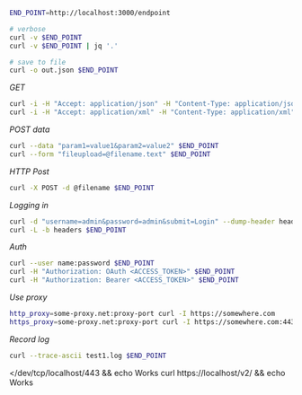 
```bash
END_POINT=http://localhost:3000/endpoint
```

```bash
# verbose
curl -v $END_POINT
curl -v $END_POINT | jq '.'

# save to file
curl -o out.json $END_POINT
```


*GET*
```bash
curl -i -H "Accept: application/json" -H "Content-Type: application/json" $END_POINT
curl -i -H "Accept: application/xml" -H "Content-Type: application/xml" $END_POINT
```

*POST data*
```bash
curl --data "param1=value1&param2=value2" $END_POINT
curl --form "fileupload=@filename.text" $END_POINT
```

*HTTP Post*
```bash
curl -X POST -d @filename $END_POINT
```

*Logging in*
```bash
curl -d "username=admin&password=admin&submit=Login" --dump-header headers $END_POINT
curl -L -b headers $END_POINT
```

*Auth*
```bash
curl --user name:password $END_POINT
curl -H "Authorization: OAuth <ACCESS_TOKEN>" $END_POINT
curl -H "Authorization: Bearer <ACCESS_TOKEN>" $END_POINT
```

*Use proxy*
```bash
http_proxy=some-proxy.net:proxy-port curl -I https://somewhere.com
https_proxy=some-proxy.net:proxy-port curl -I https://somewhere.com:443
```

*Record log*
```bash
curl --trace-ascii test1.log $END_POINT
```


</dev/tcp/localhost/443 && echo Works
curl https://localhost/v2/ && echo Works


